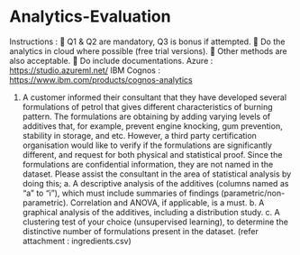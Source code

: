 # Analytics-Evaluation
Instructions :
 Q1 & Q2 are mandatory, Q3 is bonus if attempted.
 Do the analytics in cloud where possible (free trial versions).
 Other methods are also acceptable.
 Do include documentations.
Azure : https://studio.azureml.net/
IBM Cognos : https://www.ibm.com/products/cognos-analytics
1. A customer informed their consultant that they have developed several formulations of petrol
that gives different characteristics of burning pattern. The formulations are obtaining by adding
varying levels of additives that, for example, prevent engine knocking, gum prevention, stability
in storage, and etc. However, a third party certification organisation would like to verify if the
formulations are significantly different, and request for both physical and statistical proof. Since
the formulations are confidential information, they are not named in the dataset.
Please assist the consultant in the area of statistical analysis by doing this;
a. A descriptive analysis of the additives (columns named as “a” to “i”), which must include
summaries of findings (parametric/non-parametric). Correlation and ANOVA, if applicable, is
a must.
b. A graphical analysis of the additives, including a distribution study.
c. A clustering test of your choice (unsupervised learning), to determine the distinctive number
of formulations present in the dataset.
(refer attachment : ingredients.csv)
